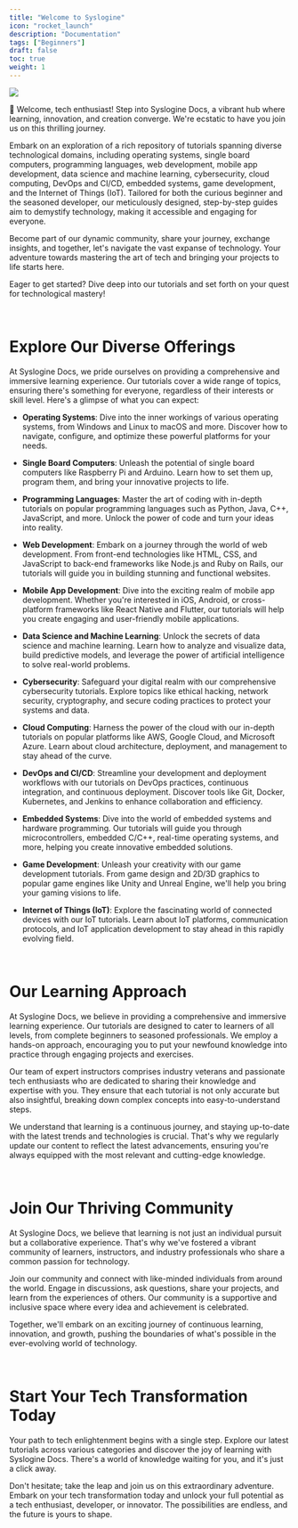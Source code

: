 ```yaml
---
title: "Welcome to Syslogine"
icon: "rocket_launch"
description: "Documentation"
tags: ["Beginners"]
draft: false
toc: true
weight: 1
---
```


![](https://syslogine.com/images/landing.webp)

👋 Welcome, tech enthusiast! Step into Syslogine Docs, a vibrant hub where learning, innovation, and creation converge. We're ecstatic to have you join us on this thrilling journey.

Embark on an exploration of a rich repository of tutorials spanning diverse technological domains, including operating systems, single board computers, programming languages, web development, mobile app development, data science and machine learning, cybersecurity, cloud computing, DevOps and CI/CD, embedded systems, game development, and the Internet of Things (IoT). Tailored for both the curious beginner and the seasoned developer, our meticulously designed, step-by-step guides aim to demystify technology, making it accessible and engaging for everyone.

Become part of our dynamic community, share your journey, exchange insights, and together, let's navigate the vast expanse of technology. Your adventure towards mastering the art of tech and bringing your projects to life starts here.

Eager to get started? Dive deep into our tutorials and set forth on your quest for technological mastery!

<br>

# Explore Our Diverse Offerings

At Syslogine Docs, we pride ourselves on providing a comprehensive and immersive learning experience. Our tutorials cover a wide range of topics, ensuring there's something for everyone, regardless of their interests or skill level. Here's a glimpse of what you can expect:

- **Operating Systems**: Dive into the inner workings of various operating systems, from Windows and Linux to macOS and more. Discover how to navigate, configure, and optimize these powerful platforms for your needs.

- **Single Board Computers**: Unleash the potential of single board computers like Raspberry Pi and Arduino. Learn how to set them up, program them, and bring your innovative projects to life.

- **Programming Languages**: Master the art of coding with in-depth tutorials on popular programming languages such as Python, Java, C++, JavaScript, and more. Unlock the power of code and turn your ideas into reality.

- **Web Development**: Embark on a journey through the world of web development. From front-end technologies like HTML, CSS, and JavaScript to back-end frameworks like Node.js and Ruby on Rails, our tutorials will guide you in building stunning and functional websites.

- **Mobile App Development**: Dive into the exciting realm of mobile app development. Whether you're interested in iOS, Android, or cross-platform frameworks like React Native and Flutter, our tutorials will help you create engaging and user-friendly mobile applications.

- **Data Science and Machine Learning**: Unlock the secrets of data science and machine learning. Learn how to analyze and visualize data, build predictive models, and leverage the power of artificial intelligence to solve real-world problems.

- **Cybersecurity**: Safeguard your digital realm with our comprehensive cybersecurity tutorials. Explore topics like ethical hacking, network security, cryptography, and secure coding practices to protect your systems and data.

- **Cloud Computing**: Harness the power of the cloud with our in-depth tutorials on popular platforms like AWS, Google Cloud, and Microsoft Azure. Learn about cloud architecture, deployment, and management to stay ahead of the curve.

- **DevOps and CI/CD**: Streamline your development and deployment workflows with our tutorials on DevOps practices, continuous integration, and continuous deployment. Discover tools like Git, Docker, Kubernetes, and Jenkins to enhance collaboration and efficiency.

- **Embedded Systems**: Dive into the world of embedded systems and hardware programming. Our tutorials will guide you through microcontrollers, embedded C/C++, real-time operating systems, and more, helping you create innovative embedded solutions.

- **Game Development**: Unleash your creativity with our game development tutorials. From game design and 2D/3D graphics to popular game engines like Unity and Unreal Engine, we'll help you bring your gaming visions to life.

- **Internet of Things (IoT)**: Explore the fascinating world of connected devices with our IoT tutorials. Learn about IoT platforms, communication protocols, and IoT application development to stay ahead in this rapidly evolving field.

<br>

# Our Learning Approach

At Syslogine Docs, we believe in providing a comprehensive and immersive learning experience. Our tutorials are designed to cater to learners of all levels, from complete beginners to seasoned professionals. We employ a hands-on approach, encouraging you to put your newfound knowledge into practice through engaging projects and exercises.

Our team of expert instructors comprises industry veterans and passionate tech enthusiasts who are dedicated to sharing their knowledge and expertise with you. They ensure that each tutorial is not only accurate but also insightful, breaking down complex concepts into easy-to-understand steps.

We understand that learning is a continuous journey, and staying up-to-date with the latest trends and technologies is crucial. That's why we regularly update our content to reflect the latest advancements, ensuring you're always equipped with the most relevant and cutting-edge knowledge.

<br>

# Join Our Thriving Community

At Syslogine Docs, we believe that learning is not just an individual pursuit but a collaborative experience. That's why we've fostered a vibrant community of learners, instructors, and industry professionals who share a common passion for technology.

Join our community and connect with like-minded individuals from around the world. Engage in discussions, ask questions, share your projects, and learn from the experiences of others. Our community is a supportive and inclusive space where every idea and achievement is celebrated.

Together, we'll embark on an exciting journey of continuous learning, innovation, and growth, pushing the boundaries of what's possible in the ever-evolving world of technology.

<br>

# Start Your Tech Transformation Today

Your path to tech enlightenment begins with a single step. Explore our latest tutorials across various categories and discover the joy of learning with Syslogine Docs. There's a world of knowledge waiting for you, and it's just a click away.

Don't hesitate; take the leap and join us on this extraordinary adventure. Embark on your tech transformation today and unlock your full potential as a tech enthusiast, developer, or innovator. The possibilities are endless, and the future is yours to shape.